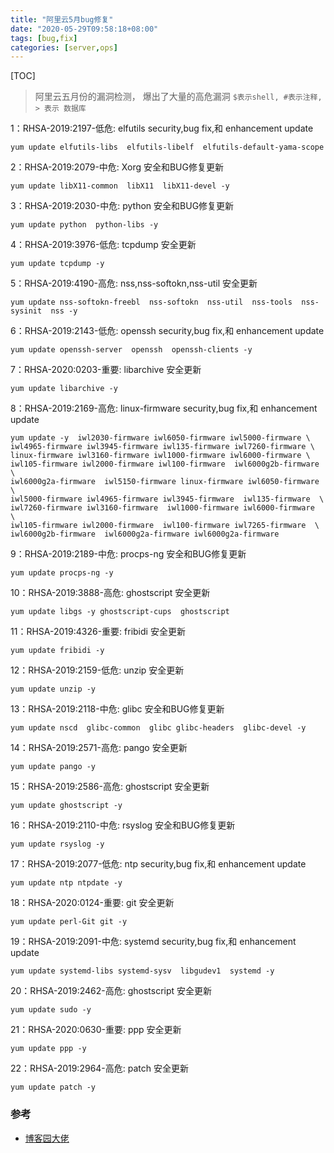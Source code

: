 ```yaml
---
title: "阿里云5月bug修复"
date: "2020-05-29T09:58:18+08:00"
tags: [bug,fix]
categories: [server,ops]
---
```


[TOC]

>  阿里云五月份的漏洞检测， 爆出了大量的高危漏洞
`$表示shell, #表示注释, > 表示 数据库`

1：RHSA-2019:2197-低危: elfutils security,bug fix,和 enhancement update

```
yum update elfutils-libs  elfutils-libelf  elfutils-default-yama-scope
```

2：RHSA-2019:2079-中危: Xorg 安全和BUG修复更新

```
yum update libX11-common  libX11  libX11-devel -y
```

3：RHSA-2019:2030-中危: python 安全和BUG修复更新

```
yum update python  python-libs -y
```

4：RHSA-2019:3976-低危: tcpdump 安全更新

```
yum update tcpdump -y
```

5：RHSA-2019:4190-高危: nss,nss-softokn,nss-util 安全更新

```
yum update nss-softokn-freebl  nss-softokn  nss-util  nss-tools  nss-sysinit  nss -y
```

6：RHSA-2019:2143-低危: openssh security,bug fix,和 enhancement update

```
yum update openssh-server  openssh  openssh-clients -y
```

7：RHSA-2020:0203-重要: libarchive 安全更新

```
yum update libarchive -y
```

8：RHSA-2019:2169-高危: linux-firmware security,bug fix,和 enhancement update

```
yum update -y  iwl2030-firmware iwl6050-firmware iwl5000-firmware \
iwl4965-firmware iwl3945-firmware iwl135-firmware iwl7260-firmware \
linux-firmware iwl3160-firmware iwl1000-firmware iwl6000-firmware \
iwl105-firmware iwl2000-firmware iwl100-firmware  iwl6000g2b-firmware \
iwl6000g2a-firmware  iwl5150-firmware linux-firmware iwl6050-firmware \
iwl5000-firmware iwl4965-firmware iwl3945-firmware  iwl135-firmware  \
iwl7260-firmware iwl3160-firmware  iwl1000-firmware iwl6000-firmware  \
iwl105-firmware iwl2000-firmware  iwl100-firmware iwl7265-firmware  \
iwl6000g2b-firmware  iwl6000g2a-firmware iwl6000g2a-firmware 
```

9：RHSA-2019:2189-中危: procps-ng 安全和BUG修复更新

```
yum update procps-ng -y
```

10：RHSA-2019:3888-高危: ghostscript 安全更新

```
yum update libgs -y ghostscript-cups  ghostscript 
```

11：RHSA-2019:4326-重要: fribidi 安全更新

```
yum update fribidi -y
```

12：RHSA-2019:2159-低危: unzip 安全更新

```
yum update unzip -y
```

13：RHSA-2019:2118-中危: glibc 安全和BUG修复更新

```
yum update nscd  glibc-common  glibc glibc-headers  glibc-devel -y
```

14：RHSA-2019:2571-高危: pango 安全更新

```
yum update pango -y
```

15：RHSA-2019:2586-高危: ghostscript 安全更新

```
yum update ghostscript -y
```

16：RHSA-2019:2110-中危: rsyslog 安全和BUG修复更新

```
yum update rsyslog -y
```

17：RHSA-2019:2077-低危: ntp security,bug fix,和 enhancement update

```
yum update ntp ntpdate -y
```

18：RHSA-2020:0124-重要: git 安全更新

```
yum update perl-Git git -y
```

19：RHSA-2019:2091-中危: systemd security,bug fix,和 enhancement update

```
yum update systemd-libs systemd-sysv  libgudev1  systemd -y
```

20：RHSA-2019:2462-高危: ghostscript 安全更新

```
yum update sudo -y
```

21：RHSA-2020:0630-重要: ppp 安全更新

```
yum update ppp -y
```

22：RHSA-2019:2964-高危: patch 安全更新

```
yum update patch -y
```


### 参考

- [博客园大佬](https://www.cnblogs.com/willamwang/p/12935256.html)

